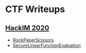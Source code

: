 # CTF Writeups

## [HackIM 2020](HackIM2020/Readme.md)

 - [RockPaperScissors](HackIM2020/RockPaperScissors)
 - [SecureLinearFunctionEvaluation](HackIM2020/SecureLinearFunctionEvaluation)